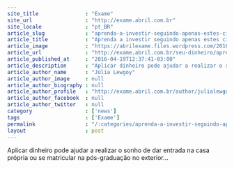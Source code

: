 ```yaml
---
site_title               : "Exame"
site_url                 : "http://exame.abril.com.br"
site_locale              : "pt_BR"
article_slug             : "aprenda-a-investir-seguindo-apenas-estes-cinco-passos"
article_title            : "Aprenda a investir seguindo apenas estes cinco passos"
article_image            : "https://abrilexame.files.wordpress.com/2016/09/size_960_16_9_mulher-insere-moedas-em-cofre-de-porco.jpg?quality=70&strip=all&w=960"
article_url              : "http://exame.abril.com.br/seu-dinheiro/aprenda-a-investir-seguindo-apenas-estes-cinco-passos/"
article_published_at     : "2016-04-19T12:37:41-03:00"
article_description      : "Aplicar dinheiro pode ajudar a realizar o sonho de dar entrada na casa própria ou se matricular na pós-graduação no exterior..."
article_author_name      : "Júlia Lewgoy"
article_author_image     : null
article_author_biography : null
article_author_profile   : "http://exame.abril.com.br/author/julialewgoymartini/"
article_author_facebook  : null
article_author_twitter   : null
category                 : ['news']
tags                     : ['Exame']
permalink                : "/:categories/aprenda-a-investir-seguindo-apenas-estes-cinco-passos/"
layout                   : post
---
```


Aplicar dinheiro pode ajudar a realizar o sonho de dar entrada na casa própria ou se matricular na pós-graduação no exterior...
